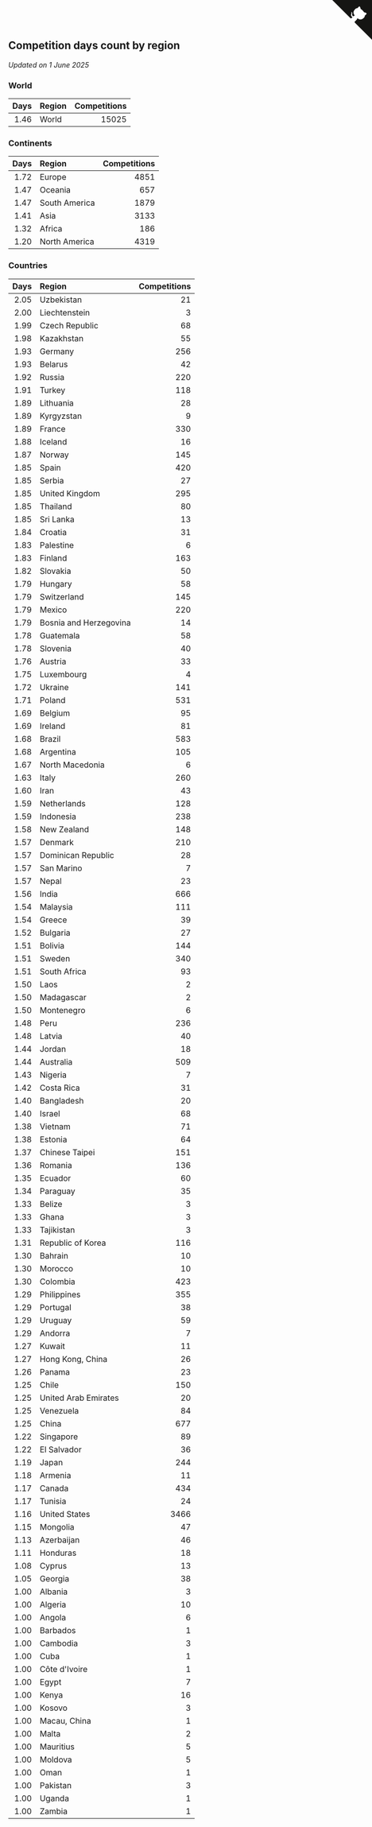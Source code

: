 ## Competition days count by region

*Updated on  1 June 2025*


### World

| Days | Region | Competitions |
| ---: | :--- | ---: |
| 1.46 | World | 15025 |

### Continents

| Days | Region | Competitions |
| ---: | :--- | ---: |
| 1.72 | Europe | 4851 |
| 1.47 | Oceania | 657 |
| 1.47 | South America | 1879 |
| 1.41 | Asia | 3133 |
| 1.32 | Africa | 186 |
| 1.20 | North America | 4319 |

### Countries

| Days | Region | Competitions |
| ---: | :--- | ---: |
| 2.05 | Uzbekistan | 21 |
| 2.00 | Liechtenstein | 3 |
| 1.99 | Czech Republic | 68 |
| 1.98 | Kazakhstan | 55 |
| 1.93 | Germany | 256 |
| 1.93 | Belarus | 42 |
| 1.92 | Russia | 220 |
| 1.91 | Turkey | 118 |
| 1.89 | Lithuania | 28 |
| 1.89 | Kyrgyzstan | 9 |
| 1.89 | France | 330 |
| 1.88 | Iceland | 16 |
| 1.87 | Norway | 145 |
| 1.85 | Spain | 420 |
| 1.85 | Serbia | 27 |
| 1.85 | United Kingdom | 295 |
| 1.85 | Thailand | 80 |
| 1.85 | Sri Lanka | 13 |
| 1.84 | Croatia | 31 |
| 1.83 | Palestine | 6 |
| 1.83 | Finland | 163 |
| 1.82 | Slovakia | 50 |
| 1.79 | Hungary | 58 |
| 1.79 | Switzerland | 145 |
| 1.79 | Mexico | 220 |
| 1.79 | Bosnia and Herzegovina | 14 |
| 1.78 | Guatemala | 58 |
| 1.78 | Slovenia | 40 |
| 1.76 | Austria | 33 |
| 1.75 | Luxembourg | 4 |
| 1.72 | Ukraine | 141 |
| 1.71 | Poland | 531 |
| 1.69 | Belgium | 95 |
| 1.69 | Ireland | 81 |
| 1.68 | Brazil | 583 |
| 1.68 | Argentina | 105 |
| 1.67 | North Macedonia | 6 |
| 1.63 | Italy | 260 |
| 1.60 | Iran | 43 |
| 1.59 | Netherlands | 128 |
| 1.59 | Indonesia | 238 |
| 1.58 | New Zealand | 148 |
| 1.57 | Denmark | 210 |
| 1.57 | Dominican Republic | 28 |
| 1.57 | San Marino | 7 |
| 1.57 | Nepal | 23 |
| 1.56 | India | 666 |
| 1.54 | Malaysia | 111 |
| 1.54 | Greece | 39 |
| 1.52 | Bulgaria | 27 |
| 1.51 | Bolivia | 144 |
| 1.51 | Sweden | 340 |
| 1.51 | South Africa | 93 |
| 1.50 | Laos | 2 |
| 1.50 | Madagascar | 2 |
| 1.50 | Montenegro | 6 |
| 1.48 | Peru | 236 |
| 1.48 | Latvia | 40 |
| 1.44 | Jordan | 18 |
| 1.44 | Australia | 509 |
| 1.43 | Nigeria | 7 |
| 1.42 | Costa Rica | 31 |
| 1.40 | Bangladesh | 20 |
| 1.40 | Israel | 68 |
| 1.38 | Vietnam | 71 |
| 1.38 | Estonia | 64 |
| 1.37 | Chinese Taipei | 151 |
| 1.36 | Romania | 136 |
| 1.35 | Ecuador | 60 |
| 1.34 | Paraguay | 35 |
| 1.33 | Belize | 3 |
| 1.33 | Ghana | 3 |
| 1.33 | Tajikistan | 3 |
| 1.31 | Republic of Korea | 116 |
| 1.30 | Bahrain | 10 |
| 1.30 | Morocco | 10 |
| 1.30 | Colombia | 423 |
| 1.29 | Philippines | 355 |
| 1.29 | Portugal | 38 |
| 1.29 | Uruguay | 59 |
| 1.29 | Andorra | 7 |
| 1.27 | Kuwait | 11 |
| 1.27 | Hong Kong, China | 26 |
| 1.26 | Panama | 23 |
| 1.25 | Chile | 150 |
| 1.25 | United Arab Emirates | 20 |
| 1.25 | Venezuela | 84 |
| 1.25 | China | 677 |
| 1.22 | Singapore | 89 |
| 1.22 | El Salvador | 36 |
| 1.19 | Japan | 244 |
| 1.18 | Armenia | 11 |
| 1.17 | Canada | 434 |
| 1.17 | Tunisia | 24 |
| 1.16 | United States | 3466 |
| 1.15 | Mongolia | 47 |
| 1.13 | Azerbaijan | 46 |
| 1.11 | Honduras | 18 |
| 1.08 | Cyprus | 13 |
| 1.05 | Georgia | 38 |
| 1.00 | Albania | 3 |
| 1.00 | Algeria | 10 |
| 1.00 | Angola | 6 |
| 1.00 | Barbados | 1 |
| 1.00 | Cambodia | 3 |
| 1.00 | Cuba | 1 |
| 1.00 | Côte d'Ivoire | 1 |
| 1.00 | Egypt | 7 |
| 1.00 | Kenya | 16 |
| 1.00 | Kosovo | 3 |
| 1.00 | Macau, China | 1 |
| 1.00 | Malta | 2 |
| 1.00 | Mauritius | 5 |
| 1.00 | Moldova | 5 |
| 1.00 | Oman | 1 |
| 1.00 | Pakistan | 3 |
| 1.00 | Uganda | 1 |
| 1.00 | Zambia | 1 |


<a href="https://github.com/jonatanklosko/wca_statistics" class="github-corner" aria-label="View source on Github"><svg width="80" height="80" viewBox="0 0 250 250" style="fill:#151513; color:#fff; position: absolute; top: 0; border: 0; right: 0;" aria-hidden="true"><path d="M0,0 L115,115 L130,115 L142,142 L250,250 L250,0 Z"></path><path d="M128.3,109.0 C113.8,99.7 119.0,89.6 119.0,89.6 C122.0,82.7 120.5,78.6 120.5,78.6 C119.2,72.0 123.4,76.3 123.4,76.3 C127.3,80.9 125.5,87.3 125.5,87.3 C122.9,97.6 130.6,101.9 134.4,103.2" fill="currentColor" style="transform-origin: 130px 106px;" class="octo-arm"></path><path d="M115.0,115.0 C114.9,115.1 118.7,116.5 119.8,115.4 L133.7,101.6 C136.9,99.2 139.9,98.4 142.2,98.6 C133.8,88.0 127.5,74.4 143.8,58.0 C148.5,53.4 154.0,51.2 159.7,51.0 C160.3,49.4 163.2,43.6 171.4,40.1 C171.4,40.1 176.1,42.5 178.8,56.2 C183.1,58.6 187.2,61.8 190.9,65.4 C194.5,69.0 197.7,73.2 200.1,77.6 C213.8,80.2 216.3,84.9 216.3,84.9 C212.7,93.1 206.9,96.0 205.4,96.6 C205.1,102.4 203.0,107.8 198.3,112.5 C181.9,128.9 168.3,122.5 157.7,114.1 C157.9,116.9 156.7,120.9 152.7,124.9 L141.0,136.5 C139.8,137.7 141.6,141.9 141.8,141.8 Z" fill="currentColor" class="octo-body"></path></svg></a><style>.github-corner:hover .octo-arm{animation:octocat-wave 560ms ease-in-out}@keyframes octocat-wave{0%,100%{transform:rotate(0)}20%,60%{transform:rotate(-25deg)}40%,80%{transform:rotate(10deg)}}@media (max-width:500px){.github-corner:hover .octo-arm{animation:none}.github-corner .octo-arm{animation:octocat-wave 560ms ease-in-out}}</style>

